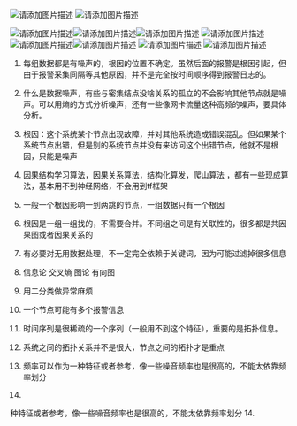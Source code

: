 ﻿
![请添加图片描述](https://img-blog.csdnimg.cn/20200525190018422.png?x-oss-process=image/watermark,type_ZmFuZ3poZW5naGVpdGk,shadow_10,text_aHR0cHM6Ly9ibG9nLmNzZG4ubmV0L3dlaXhpbl80NTc1NTMzMg==,size_16,color_FFFFFF,t_70)
![请添加图片描述](https://img-blog.csdnimg.cn/20200525190018486.png?x-oss-process=image/watermark,type_ZmFuZ3poZW5naGVpdGk,shadow_10,text_aHR0cHM6Ly9ibG9nLmNzZG4ubmV0L3dlaXhpbl80NTc1NTMzMg==,size_16,color_FFFFFF,t_70)


![请添加图片描述](https://img-blog.csdnimg.cn/20200525190018450.png?x-oss-process=image/watermark,type_ZmFuZ3poZW5naGVpdGk,shadow_10,text_aHR0cHM6Ly9ibG9nLmNzZG4ubmV0L3dlaXhpbl80NTc1NTMzMg==,size_16,color_FFFFFF,t_70)![请添加图片描述](https://img-blog.csdnimg.cn/20200525190018233.png?x-oss-process=image/watermark,type_ZmFuZ3poZW5naGVpdGk,shadow_10,text_aHR0cHM6Ly9ibG9nLmNzZG4ubmV0L3dlaXhpbl80NTc1NTMzMg==,size_16,color_FFFFFF,t_70)![请添加图片描述](https://img-blog.csdnimg.cn/20200525190018396.png?x-oss-process=image/watermark,type_ZmFuZ3poZW5naGVpdGk,shadow_10,text_aHR0cHM6Ly9ibG9nLmNzZG4ubmV0L3dlaXhpbl80NTc1NTMzMg==,size_16,color_FFFFFF,t_70)
![请添加图片描述](https://img-blog.csdnimg.cn/20200525190018376.png?x-oss-process=image/watermark,type_ZmFuZ3poZW5naGVpdGk,shadow_10,text_aHR0cHM6Ly9ibG9nLmNzZG4ubmV0L3dlaXhpbl80NTc1NTMzMg==,size_16,color_FFFFFF,t_70)
![请添加图片描述](https://img-blog.csdnimg.cn/20200525190018176.png?x-oss-process=image/watermark,type_ZmFuZ3poZW5naGVpdGk,shadow_10,text_aHR0cHM6Ly9ibG9nLmNzZG4ubmV0L3dlaXhpbl80NTc1NTMzMg==,size_16,color_FFFFFF,t_70)![请添加图片描述](https://img-blog.csdnimg.cn/20200525190016948.png?x-oss-process=image/watermark,type_ZmFuZ3poZW5naGVpdGk,shadow_10,text_aHR0cHM6Ly9ibG9nLmNzZG4ubmV0L3dlaXhpbl80NTc1NTMzMg==,size_16,color_FFFFFF,t_70)
![请添加图片描述](https://img-blog.csdnimg.cn/20200525190018298.png?x-oss-process=image/watermark,type_ZmFuZ3poZW5naGVpdGk,shadow_10,text_aHR0cHM6Ly9ibG9nLmNzZG4ubmV0L3dlaXhpbl80NTc1NTMzMg==,size_16,color_FFFFFF,t_70)
![请添加图片描述](https://img-blog.csdnimg.cn/20200525190017720.png?x-oss-process=image/watermark,type_ZmFuZ3poZW5naGVpdGk,shadow_10,text_aHR0cHM6Ly9ibG9nLmNzZG4ubmV0L3dlaXhpbl80NTc1NTMzMg==,size_16,color_FFFFFF,t_70)
1. 每组数据都是有噪声的，根因的位置不确定。虽然后面的报警是根因引起，但由于报警采集间隔等其他原因，并不是完全按时间顺序得到报警日志的。

2. 什么是数据噪声，有些与密集结点没啥关系的孤立的不会影响其他节点就是噪声。可以用熵的方式分析噪声，还有一些像网卡流量这种高频的噪声，要具体分析。
3. 根因：这个系统某个节点出现故障，并对其他系统造成错误混乱。但如果某个系统节点出错，但是别的系统节点并没有来访问这个出错节点，他就不是根因，只能是噪声
4. 因果结构学习算法，因果关系算法，结构化算发，爬山算法  ，都有一些现成算法，基本用不到神经网络，不会用到tf框架
5. 一般一个根因影响一到两跳的节点，一组数据只有一个根因
6. 根因是一组一组找的，不需要合并。不同组之间是有关联性的，很多都是共因果图或者因果关系的
7. 有必要对无用数据处理，不一定完全依赖于关键词，因为可能过滤掉很多信息
8. 信息论 交叉熵  图论 有向图
9. 用二分类做异常麻烦
10. 一个节点可能有多个报警信息
11. 时间序列是很稀疏的一个序列（一般用不到这个特征），重要的是拓扑信息。
12. 系统之间的拓扑关系并不是很大，节点之间的拓扑才是重点
13. 频率可以作为一种特征或者参考，像一些噪音频率也是很高的，不能太依靠频率划分
14. 
种特征或者参考，像一些噪音频率也是很高的，不能太依靠频率划分
14. 

